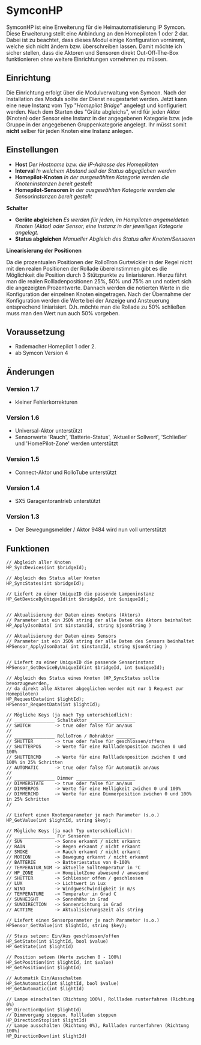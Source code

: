 # SymconHP

SymconHP ist eine Erweiterung für die Heimautomatisierung IP Symcon. Diese Erweiterung stellt eine Anbindung an den Homepiloten 1 oder 2 dar. Dabei ist zu beachtet, dass dieses Modul einige Konfiguration vornimmt, welche sich nicht ändern bzw. überschreiben lassen. Damit möchte ich sicher stellen, dass die Aktoren und Sensoren direkt Out-Off-The-Box funktionieren ohne weitere Einrichtungen vornehmen zu müssen.

## Einrichtung

Die Einrichtung erfolgt über die Modulverwaltung von Symcon. Nach der Installation des Moduls sollte der Dienst neugestartet werden. Jetzt kann eine neue Instanz vom Typ "_Homepilot Bridge_" angelegt und konfiguriert werden. Nach dem Starten des "Gräte abgleichs", wird für jeden Aktor (Knoten) oder Sensor eine Instanz in der angegebenen Kategorie bzw. jede Gruppe in der angegebenen Gruppenkategorie angelegt. Ihr müsst somit **nicht** selber für jeden Knoten eine Instanz anlegen.

## Einstellungen

* **Host**  _Der Hostname bzw. die IP-Adresse des Homepiloten_
* **Interval**  _In welchem Abstand soll der Status abgeglichen werden_
* **Homepilot-Knoten**  _In der ausgewählten Kategorie werden die Knoteninstanzen bereit gestellt_
* **Homepilot-Sensoren**  _In der ausgewählten Kategorie werden die Sensorinstanzen bereit gestellt_

**Schalter**

* **Geräte abgleichen** _Es werden für jeden, im Hompiloten angemeldeten Knoten (Aktor) oder Sensor, eine Instanz in der jeweiligen Kategorie angelegt._
* **Status abgleichen** _Manueller Abgleich des Status aller Knoten/Sensoren_

**Linearisierung der Positionen**

Da die prozentualen Positionen der RolloTron Gurtwickler in der Regel nicht mit den realen Positionen der Rollade übereinstimmen gibt es die Möglichkeit die Position durch 3 Stützpunkte zu liniarisieren. Hierzu fährt man die realen Rollladenpositionen 25%, 50% und 75% an und notiert sich die angezeigten Prozentwerte. Dannach werden die notierten Werte in die Konfiguration der einzelnen Knoten eingetragen. Nach der Übernahme der Konfiguration werden die Werte bei der Anzeige und Ansteuerung entsprechend liniarisiert. D.h. möchte man die Rollade zu 50% schließen muss man den Wert nun auch 50% vorgeben.

## Voraussetzung

* Rademacher Homepilot 1 oder 2.
* ab Symcon Version 4

## Änderungen

### Version 1.7 ###
* kleiner Fehlerkorrekturen

### Version 1.6 ###
* Universal-Aktor unterstützt
* Sensorwerte 'Rauch', 'Batterie-Status', 'Aktueller Sollwert', 'Schließer' und 'HomePilot-Zone' werden unterstützt

### Version 1.5 ###
* Connect-Aktor und RolloTube unterstützt

### Version 1.4 ###
* SX5 Garagentorantrieb unterstützt
 
### Version 1.3 ###
* Der Bewegungsmelder / Aktor 9484 wird nun voll unterstützt

## Funktionen

	// Abgleich aller Knoten
	HP_SyncDevices(int $bridgeId);

	// Abgleich des Status aller Knoten
	HP_SyncStates(int $bridgeId);

	// Liefert zu einer UniqueID die passende Lampeninstanz
	HP_GetDeviceByUniqueId(int $bridgeId, int $uniqueId);


	// Aktualisierung der Daten eines Knotens (Aktors)
	// Parameter ist ein JSON string der alle Daten des Aktors beinhaltet
	HP_ApplyJsonData( int $instanzId, string $jsonString )
	
	// Aktualisierung der Daten eines Sensors
	// Parameter ist ein JSON string der alle Daten des Sensors beinhaltet
	HPSensor_ApplyJsonData( int $instanzId, string $jsonString )
	

	// Liefert zu einer UniqueID die passende Sensorinstanz
	HPSensor_GetDeviceByUniqueId(int $bridgeId, int $uniqueId);

	// Abgleich des Status eines Knoten (HP_SyncStates sollte bevorzugewerden,
	// da direkt alle Aktoren abgeglichen werden mit nur 1 Request zur Homepiloten)
	HP_RequestData(int $lightId);
	HPSensor_RequestData(int $lightId);

	// Mögliche Keys (ja nach Typ unterschiedlich):
	// _______________ Schaltaktor _________________
	// SWITCH         -> true oder false für an/aus
	//
	// _______________ RolloTron / Rohraktor _______
	// SHUTTER        -> true oder false für geschlossen/offens
	// SHUTTERPOS     -> Werte für eine Rollladenposition zwichen 0 und 100%
	// SHUTTERCMD     -> Werte für eine Rollladenposition zwichen 0 und 100% in 25% Schritten
	// AUTOMATIC      -> true oder false für Automatik an/aus
	//
	// _______________ Dimmer ______________________
	// DIMMERSTATE    -> true oder false für an/aus
	// DIMMERPOS      -> Werte für eine Helligkeit zwichen 0 und 100%
	// DIMMERCMD      -> Werte für eine Dimmerposition zwichen 0 und 100% in 25% Schritten
	//

	// Liefert einen Knotenparameter je nach Parameter (s.o.)
	HP_GetValue(int $lightId, string $key);
			
	// Mögliche Keys (ja nach Typ unterschiedlich):
	// _______________ Für Sensoren ________________
	// SUN            -> Sonne erkannt / nicht erkannt
	// RAIN           -> Regen erkannt / nicht erkannt
	// SMOKE          -> Rauch erkannt / nicht erkannt
	// MOTION         -> Bewegung erkannt / nicht erkannt
	// BATTERIE       -> Batteriestatus von 0-100%
	// TEMPERATUR_NOM -> aktuelle Solltemperatur in °C
	// HP_ZONE        -> HompilotZone abwesend / anwesend
	// SHUTTER        -> Schliesser offen / geschlossen
	// LUX            -> Lichtwert in Lux
	// WIND           -> Windgweschwindigkeit in m/s
	// TEMPERATURE    -> Temperatur in Grad C
	// SUNHEIGHT      -> Sonnehöhe in Grad
	// SUNDIRECTION   -> Sonnenrichtung in Grad
	// ACTTIME        -> Aktualisierungszeit als string
	
	// Liefert einen Sensorparameter je nach Parameter (s.o.)
	HPSensor_GetValue(int $lightId, string $key);
	
	// Staus setzen: Ein/Aus geschlossen/offen
	HP_SetState(int $lightId, bool $value)
	HP_GetState(int $lightId)
	
	// Position setzen (Werte zwichen 0 - 100%)
	HP_SetPosition(int $lightId, int $value)
	HP_GetPosition(int $lightId)
	
	// Automatik Ein/Ausschalten
	HP_SetAutomatic(int $lightId, bool $value)
	HP_GetAutomatic(int $lightId)

	// Lampe einschalten (Richtung 100%), Rollladen runterfahren (Richtung 0%)
	HP_DirectionUp(int $lightId)
	// Dimmvorgang stoppen, Rollladen stoppen
	HP_DirectionStop(int $lightId)
	// Lampe ausschalten (Richtung 0%), Rollladen runterfahren (Richtung 100%)
	HP_DirectionDown(int $lightId)
